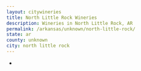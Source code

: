 ```yaml
---
layout: citywineries
title: North Little Rock Wineries
description: Wineries in North Little Rock, AR
permalink: /arkansas/unknown/north-little-rock/
state: ar
county: unknown
city: north little rock
---
```

-
